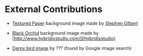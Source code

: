 External Contributions
======================

* [Textured Paper](http://subtlepatterns.com/textured-paper/) background image made by [Stephen Gilbert](http://stephen.io/)

* [Black Orchid](http://subtlepatterns.com/blach-orchid/) background image made by [http://www.hybridixstudio.com/](Hybridixstudio)

* [Derpy bird image](http://i1016.photobucket.com/albums/af284/joyfulsilence/derp.png) by ??? (found by Google image search)
